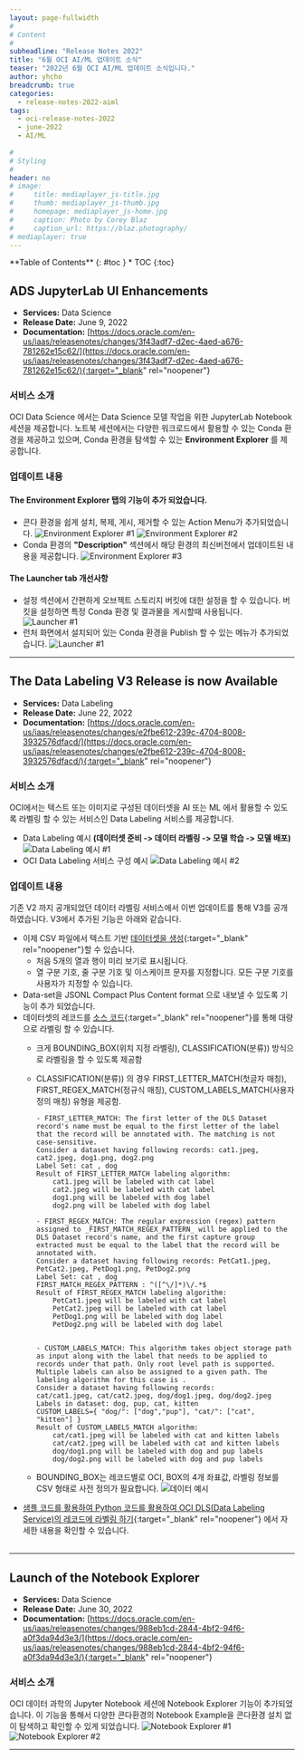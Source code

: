 ```yaml
---
layout: page-fullwidth
#
# Content
#
subheadline: "Release Notes 2022"
title: "6월 OCI AI/ML 업데이트 소식"
teaser: "2022년 6월 OCI AI/ML 업데이트 소식입니다."
author: yhcho
breadcrumb: true
categories:
  - release-notes-2022-aiml
tags:
  - oci-release-notes-2022
  - june-2022
  - AI/ML
  
#
# Styling
#
header: no
# image:
#     title: mediaplayer_js-title.jpg
#     thumb: mediaplayer_js-thumb.jpg
#     homepage: mediaplayer_js-home.jpg
#     caption: Photo by Corey Blaz
#     caption_url: https://blaz.photography/
# mediaplayer: true
---
```


<div class="panel radius" markdown="1">
**Table of Contents**
{: #toc }
*  TOC
{:toc}
</div>

## ADS JupyterLab UI Enhancements
* **Services:** Data Science
* **Release Date:** June 9, 2022
* **Documentation:** [https://docs.oracle.com/en-us/iaas/releasenotes/changes/3f43adf7-d2ec-4aed-a676-781262e15c62/](https://docs.oracle.com/en-us/iaas/releasenotes/changes/3f43adf7-d2ec-4aed-a676-781262e15c62/){:target="_blank" rel="noopener"}

### 서비스 소개
OCI Data Science 에서는 Data Science 모델 작업을 위한 JupyterLab Notebook 세션을 제공합니다. 노트북 세션에서는 다양한 워크로드에서 활용할 수 있는 Conda 환경을 제공하고 있으며, Conda 환경을 탐색할 수 있는 **Environment Explorer** 를 제공합니다.

### 업데이트 내용

#### The Environment Explorer 탭의 기능이 추가 되었습니다.
- 콘다 환경을 쉽게 설치, 복제, 게시, 제거할 수 있는 Action Menu가 추가되었습니다.
  ![Environment Explorer #1]({{site.urlblogimg2022_2023}}/assets/img/aiml/2022/oci-202205-release-notebook-1.png)
  ![Environment Explorer #2]({{site.urlblogimg2022_2023}}/assets/img/aiml/2022/oci-202205-release-notebook-2.png)
- Conda 환경의 **"Description"** 섹션에서 해당 환경의 최신버전에서 업데이트된 내용을 제공합니다.
  ![Environment Explorer #3]({{site.urlblogimg2022_2023}}/assets/img/aiml/2022/oci-202205-release-notebook-3.png)

#### The Launcher tab 개선사항
- 설정 섹션에서 간편하게 오브젝트 스토리지 버킷에 대한 설정을 할 수 있습니다. 버킷을 설정하면 특정 Conda 환경 및 결과물을 게시할때 사용됩니다.
  ![Launcher #1]({{site.urlblogimg2022_2023}}/assets/img/aiml/2022/oci-202205-release-notebook-4.png)
- 런처 화면에서 설치되어 있는 Conda 환경을 Publish 할 수 있는 메뉴가 추가되었습니다.
  ![Launcher #1]({{site.urlblogimg2022_2023}}/assets/img/aiml/2022/oci-202205-release-notebook-5.png)

---

## The Data Labeling V3 Release is now Available
* **Services:** Data Labeling
* **Release Date:** June 22, 2022
* **Documentation:** [https://docs.oracle.com/en-us/iaas/releasenotes/changes/e2fbe612-239c-4704-8008-3932576dfacd/](https://docs.oracle.com/en-us/iaas/releasenotes/changes/e2fbe612-239c-4704-8008-3932576dfacd/){:target="_blank" rel="noopener"}

### 서비스 소개
OCI에서는 텍스트 또는 이미지로 구성된 데이터셋을 AI 또는 ML 에서 활용할 수 있도록 라벨링 할 수 있는 서비스인 Data Labeling 서비스를 제공합니다.
- Data Labeling 예시 **(데이터셋 준비 -> 데이터 라벨링 -> 모델 학습 -> 모델 배포)**
  ![Data Labeling 예시 #1]({{site.urlblogimg2022_2023}}/assets/img/aiml/2022/oci-202206-release-datalabeling-1.png)
- OCI Data Labeling 서비스 구성 예시
  ![Data Labeling 예시 #2]({{site.urlblogimg2022_2023}}/assets/img/aiml/2022/oci-202206-release-datalabeling-2.png)

### 업데이트 내용
기존 V2 까지 공개되었던 데이터 라벨링 서비스에서 이번 업데이트를 통해 V3를 공개하였습니다. V3에서 추가된 기능은 아래와 같습니다.

- 이제 CSV 파일에서 텍스트 기반 [데이터셋을 생성](https://docs.oracle.com/iaas/data-labeling/data-labeling/using/datasets.htm#dataset-create){:target="_blank" rel="noopener"}할 수 있습니다.
  - 처음 5개의 열과 행이 미리 보기로 표시됩니다.
  - 열 구분 기호, 줄 구분 기호 및 이스케이프 문자를 지정합니다. 모든 구분 기호를 사용자가 지정할 수 있습니다.
- Data-set을 JSONL Compact Plus Content format 으로 내보낼 수 있도록 기능이 추가 되었습니다.
- 데이터셋의 레코드를 [소스 코드](https://github.com/oracle-samples/oci-data-science-ai-samples/tree/master/data_labeling_examples){:target="_blank" rel="noopener"}를 통해 대량으로 라벨링 할 수 있습니다.
  - 크게 BOUNDING_BOX(위치 지정 라벨링), CLASSIFICATION(분류)) 방식으로 라벨링을 할 수 있도록 제공함
  - CLASSIFICATION(분류)) 의 경우 FIRST_LETTER_MATCH(첫글자 매칭), FIRST_REGEX_MATCH(정규식 매칭), CUSTOM_LABELS_MATCH(사용자 정의 매칭) 유형을 제공함.


        - FIRST_LETTER_MATCH: The first letter of the DLS Dataset record's name must be equal to the first letter of the label that the record will be annotated with. The matching is not case-sensitive.
        Consider a dataset having following records: cat1.jpeg, cat2.jpeg, dog1.png, dog2.png
        Label Set: cat , dog 
        Result of FIRST_LETTER_MATCH labeling algorithm: 
            cat1.jpeg will be labeled with cat label
            cat2.jpeg will be labeled with cat label
            dog1.png will be labeled with dog label
            dog2.png will be labeled with dog label

        - FIRST_REGEX_MATCH: The regular expression (regex) pattern assigned to _FIRST_MATCH_REGEX_PATTERN_ will be applied to the DLS Dataset record's name, and the first capture group extracted must be equal to the label that the record will be annotated with.
        Consider a dataset having following records: PetCat1.jpeg, PetCat2.jpeg, PetDog1.png, PetDog2.png
        Label Set: cat , dog 
        FIRST_MATCH_REGEX_PATTERN : ^([^\/]*)\/.*$
        Result of FIRST_REGEX_MATCH labeling algorithm: 
            PetCat1.jpeg will be labeled with cat label
            PetCat2.jpeg will be labeled with cat label
            PetDog1.png will be labeled with dog label
            PetDog2.png will be labeled with dog label


        - CUSTOM_LABELS_MATCH: This algorithm takes object storage path as input along with the label that needs to be applied to records under that path. Only root level path is supported. Multiple labels can also be assigned to a given path. The labeling algorithm for this case is .
        Consider a dataset having following records:
        cat/cat1.jpeg, cat/cat2.jpeg, dog/dog1.jpeg, dog/dog2.jpeg
        Labels in dataset: dog, pup, cat, kitten
        CUSTOM_LABELS={ "dog/": ["dog","pup"], "cat/": ["cat", "kitten"] }
        Result of CUSTOM_LABELS_MATCH algorithm: 
            cat/cat1.jpeg will be labeled with cat and kitten labels
            cat/cat2.jpeg will be labeled with cat and kitten labels
            dog/dog1.png will be labeled with dog and pup labels
            dog/dog2.png will be labeled with dog and pup labels
 
  - BOUNDING_BOX는 레코드별로 OCI, BOX의 4개 좌표값, 라벨링 정보를 CSV 형태로 사전 정의가 필요합니다.
    ![데이터 예시]({{site.urlblogimg2022_2023}}/assets/img/aiml/2022/oci-202206-release-datalabeling-3.png)
- [샘플 코드를 활용하여 Python 코드를 활용하여 OCI DLS(Data Labeling Service)의 레코드에 라벨링 하기](/aiml/bulk-labeling-with-python-code/){:target="_blank" rel="noopener"} 에서 자세한 내용을 확인할 수 있습니다.
<br><br>

---

## Launch of the Notebook Explorer
* **Services:** Data Science
* **Release Date:** June 30, 2022
* **Documentation:** [https://docs.oracle.com/en-us/iaas/releasenotes/changes/988eb1cd-2844-4bf2-94f6-a0f3da94d3e3/](https://docs.oracle.com/en-us/iaas/releasenotes/changes/988eb1cd-2844-4bf2-94f6-a0f3da94d3e3/){:target="_blank" rel="noopener"}

### 서비스 소개
OCI 데이터 과학의 Jupyter Notebook 세션에 Notebook Explorer 기능이 추가되었습니다. 이 기능을 통해서 다양한 콘다환경의 Notebook Example을 콘다환경 설치 없이 탐색하고 확인할 수 있게 되었습니다.
![Notebook Explorer #1]({{site.urlblogimg2022_2023}}/assets/img/aiml/2022/oci-202205-release-notebook-6.png)
![Notebook Explorer #2]({{site.urlblogimg2022_2023}}/assets/img/aiml/2022/oci-202205-release-notebook-7.png)

---